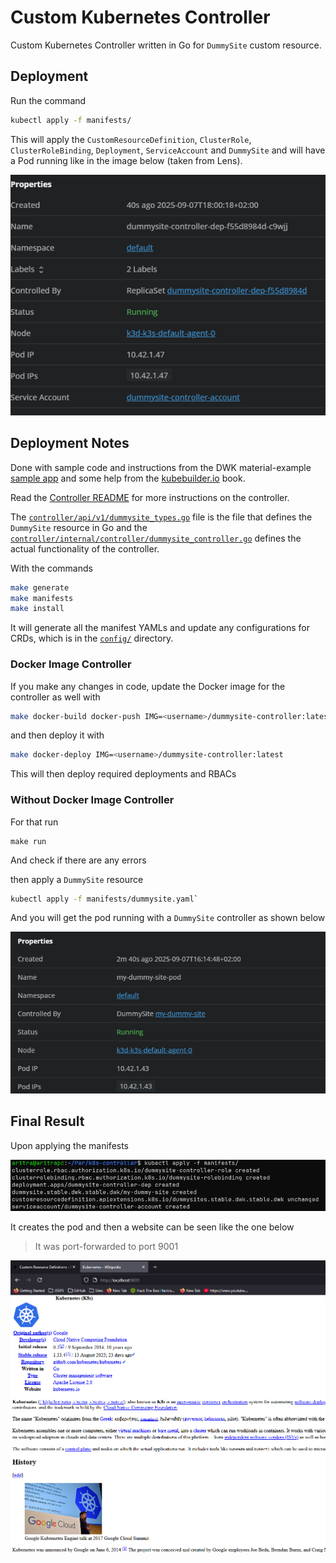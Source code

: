 # Custom Kubernetes Controller

Custom Kubernetes Controller written in Go for `DummySite` custom resource.

## Deployment

Run the command

```bash
kubectl apply -f manifests/
```

This will apply the `CustomResourceDefinition`, `ClusterRole`, `ClusterRoleBinding`, `Deployment`, `ServiceAccount` and `DummySite` and will have a Pod running like in the image below (taken from Lens).

![manifests](./images/with-deployment.png)

## Deployment Notes

Done with sample code and instructions from the DWK material-example [sample app]() and some help from the [kubebuilder.io](https://book.kubebuilder.io/) book.

Read the [Controller README](./controller/README.md) for more instructions on the controller.

The [`controller/api/v1/dummysite_types.go`](./controller/api/v1/dummysite_types.go) file is the file that defines the `DummySite` resource in Go and the [`controller/internal/controller/dummysite_controller.go`](./controller/internal/controller/dummysite_controller.go) defines the actual functionality of the controller.

With the commands

```bash
make generate
make manifests
make install
```

It will generate all the manifest YAMLs and update any configurations for CRDs, which is in the [`config/`](./controller/config/) directory.

### Docker Image Controller

If you make any changes in code, update the Docker image for the controller as well with

```bash
make docker-build docker-push IMG=<username>/dummysite-controller:latest
```

and then deploy it with

```bash
make docker-deploy IMG=<username>/dummysite-controller:latest
```

This will then deploy required deployments and RBACs

### Without Docker Image Controller

For that run

```
make run
```

And check if there are any errors

then apply a `DummySite` resource

```bash
kubectl apply -f manifests/dummysite.yaml`
```

And you will get the pod running with a `DummySite` controller as shown below

![dummy](./images/lens.png)

## Final Result

Upon applying the manifests

![cmd](./images/cmdline.png)

It creates the pod and then a website can be seen like the one below

> It was port-forwarded to port 9001

![pic](./images/k8s-wiki.png)


